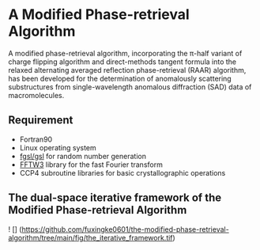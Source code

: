 # A Modified Phase-retrieval Algorithm
  A modified phase-retrieval algorithm, incorporating the π-half variant of charge flipping algorithm and direct-methods tangent formula into the relaxed alternating averaged reflection phase-retrieval (RAAR) algorithm, has been developed for the determination of anomalously scattering substructures from single-wavelength anomalous diffraction (SAD) data of macromolecules. 

## Requirement
- Fortran90
- Linux operating system
- [fgsl/gsl](http://www.gnu.org/software/gsl/) for random number generation
- [FFTW3](http://www.fftw.org) library for the fast Fourier transform
- CCP4 subroutine libraries for basic crystallographic operations

## The dual-space iterative framework of the  Modified Phase-retrieval Algorithm
! [] (https://github.com/fuxingke0601/the-modified-phase-retrieval-algorithm/tree/main/fig/the_iterative_framework.tif)
